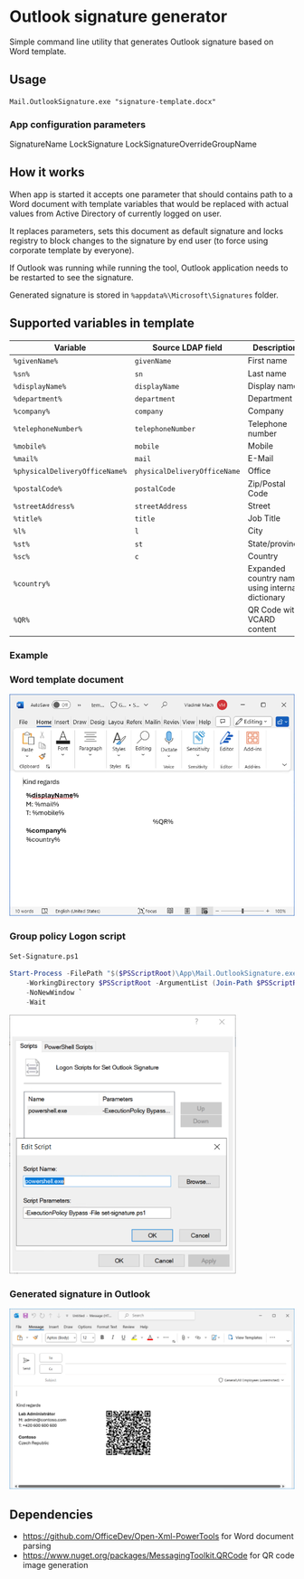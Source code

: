 # Outlook signature generator

Simple command line utility that generates Outlook signature based on Word template.


## Usage 

```
Mail.OutlookSignature.exe "signature-template.docx"
```

### App configuration parameters

SignatureName
LockSignature
LockSignatureOverrideGroupName

## How it works
When app is started it accepts one parameter that should contains path to a Word document with template variables that would be replaced with actual values from Active Directory of currently logged on user.

It replaces parameters, sets this document as default signature and locks registry to block changes to the signature by end user (to force using corporate template by everyone).

If Outlook was running while running the tool, Outlook application needs to be restarted to see the signature.

Generated signature is stored in `%appdata%\Microsoft\Signatures` folder.

## Supported variables in template

| Variable                        | Source LDAP field            | Description         | ADUC Tab     |
| ------------------------------- | ---------------------------- | ------------------- | ------------ |
|  `%givenName%`                  | `givenName`                  | First name          | General      |
|  `%sn%`                         | `sn`                         | Last name           | General      |
|  `%displayName%`                | `displayName`                | Display name        | General      |
|  `%department%`                 | `department`                 | Department          | Organization |
|  `%company%`                    | `company`                    | Company             | Organization |
|  `%telephoneNumber%`            | `telephoneNumber`            | Telephone number    | General      |
|  `%mobile%`                     | `mobile`                     | Mobile              | Telephones   |
|  `%mail%`                       | `mail`                       | E-Mail              | General      |
|  `%physicalDeliveryOfficeName%` | `physicalDeliveryOfficeName` | Office              | General      |
|  `%postalCode%`                 | `postalCode`                 | Zip/Postal Code     | Address      |
|  `%streetAddress%`              | `streetAddress`              | Street              | Address      |
|  `%title%`                      | `title`                      | Job Title           | Organization |
|  `%l%`                          | `l`                          | City                | Address      |
|  `%st%`                         | `st`                         | State/province      | Address      |
|  `%sc%`                         | `c`                          | Country             | Address      |
| `%country%`                     |                              | Expanded country name using internal dictionary | -- |
| `%QR%`                          |                              | QR Code with VCARD content | -- |

### Example

### Word template document

<img src="docs/word-template.png" width="600">

### Group policy Logon script
`Set-Signature.ps1`
```powershell
Start-Process -FilePath "$($PSScriptRoot)\App\Mail.OutlookSignature.exe" `
    -WorkingDirectory $PSScriptRoot -ArgumentList (Join-Path $PSScriptRoot "template.docx") `
    -NoNewWindow `
    -Wait
``` 

<img src="docs/logon-script.png" width="400">

### Generated signature in Outlook

<img src="docs/generated-signature.png" width="600">

## Dependencies

- https://github.com/OfficeDev/Open-Xml-PowerTools for Word document parsing
- https://www.nuget.org/packages/MessagingToolkit.QRCode for QR code image generation
